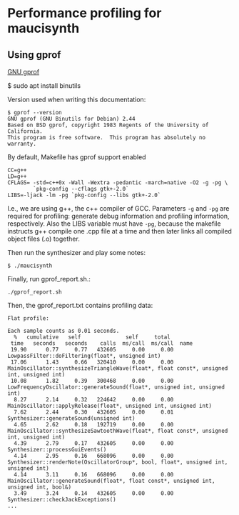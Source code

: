 # Performance profiling for maucisynth

## Using gprof

[GNU gprof](https://ftp.gnu.org/old-gnu/Manuals/gprof-2.9.1/html_mono/gprof.html)

$ sudo apt install binutils

Version used when writing this documentation:
```
$ gprof --version
GNU gprof (GNU Binutils for Debian) 2.44
Based on BSD gprof, copyright 1983 Regents of the University of California.
This program is free software.  This program has absolutely no warranty.
```

By default, Makefile has gprof support enabled
```
CC=g++
LD=g++
CFLAGS= -std=c++0x -Wall -Wextra -pedantic -march=native -O2 -g -pg \
        `pkg-config --cflags gtk+-2.0` 
LIBS=-ljack -lm -pg `pkg-config --libs gtk+-2.0`
```
I.e., we are using g++, the c++ compiler of GCC. Parameters `-g` and `-pg`
are required for profiling: generate debug information and profiling
information, respectively.
Also the LIBS variable must have `-pg`, because the makefile instructs g++
compile one .cpp file at a time and then later links all compiled object
files (.o) together.

Then run the synthesizer and play some notes:
```
$ ./maucisynth
```

Finally, run gprof_report.sh.:
```
./gprof_report.sh
```

Then, the gprof_report.txt contains profiling data:
```
Flat profile:

Each sample counts as 0.01 seconds.
  %   cumulative   self              self     total           
 time   seconds   seconds    calls  ms/call  ms/call  name    
 19.90      0.77     0.77   432605     0.00     0.00  LowpassFilter::doFiltering(float*, unsigned int)
 17.06      1.43     0.66   320410     0.00     0.00  MainOscillator::synthesizeTriangleWave(float*, float const*, unsigned int, unsigned int)
 10.08      1.82     0.39   300468     0.00     0.00  LowFrequencyOscillator::generateSound(float*, unsigned int, unsigned int)
  8.27      2.14     0.32   224642     0.00     0.00  MainOscillator::applyRelease(float*, unsigned int, unsigned int)
  7.62      2.44     0.30   432605     0.00     0.01  Synthesizer::generateSound(unsigned int)
  4.65      2.62     0.18   192719     0.00     0.00  MainOscillator::synthesizeSawtoothWave(float*, float const*, unsigned int, unsigned int)
  4.39      2.79     0.17   432605     0.00     0.00  Synthesizer::processGuiEvents()
  4.14      2.95     0.16   668096     0.00     0.00  Synthesizer::renderNote(OscillatorGroup*, bool, float*, unsigned int, unsigned int)
  4.14      3.11     0.16   668096     0.00     0.00  MainOscillator::generateSound(float*, float const*, unsigned int, unsigned int, bool&)
  3.49      3.24     0.14   432605     0.00     0.00  Synthesizer::checkJackExceptions()
...
```


